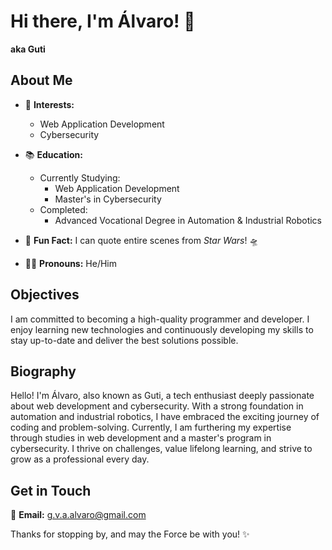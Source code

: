 # Hi there, I'm Álvaro! 👋  
**aka Guti**  

## About Me  
- 🎯 **Interests:**  
  - Web Application Development  
  - Cybersecurity  

- 📚 **Education:**  
  - Currently Studying:  
    - Web Application Development  
    - Master's in Cybersecurity  
  - Completed:  
    - Advanced Vocational Degree in Automation & Industrial Robotics
 
- 🌌 **Fun Fact:** I can quote entire scenes from *Star Wars*! 🛸  
- 🧑‍💻 **Pronouns:** He/Him

## Objectives  
I am committed to becoming a high-quality programmer and developer. I enjoy learning new technologies and continuously developing my skills to stay up-to-date and deliver the best solutions possible.  

## Biography  
Hello! I'm Álvaro, also known as Guti, a tech enthusiast deeply passionate about web development and cybersecurity. With a strong foundation in automation and industrial robotics, I have embraced the exciting journey of coding and problem-solving. Currently, I am furthering my expertise through studies in web development and a master's program in cybersecurity. I thrive on challenges, value lifelong learning, and strive to grow as a professional every day.

## Get in Touch  
📧 **Email:** [g.v.a.alvaro@gmail.com](mailto:g.v.a.alvaro@gmail.com)  

Thanks for stopping by, and may the Force be with you! ✨

<!---
gutiii-ops/gutiii-ops is a ✨ special ✨ repository because its `README.md` (this file) appears on your GitHub profile.
You can click the Preview link to take a look at your changes.
--->
